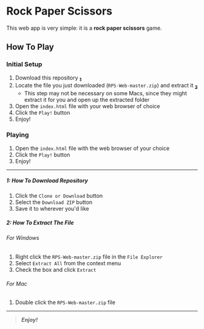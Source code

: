 [//]: # (Start README.md file)

Rock Paper Scissors
===================

This web app is very simple: it is a **rock paper scissors** game.

How To Play
-----------

### Initial Setup

1. Download this repository **[<sub>1</sub>](#1-how-to-download-repository)**
2. Locate the file you just downloaded (`RPS-Web-master.zip`) and extract it **[<sub>2</sub>](#2-how-to-extract-the-file)**
    * This step may not be necessary on some Macs, since they might extract it for you and open up the extracted folder
3. Open the `index.html` file with your web browser of choice
4. Click the `Play!` button
5. Enjoy!

### Playing

1. Open the `index.html` file with the web browser of your choice
2. Click the `Play!` button
3. Enjoy!

________

##### 1: How To Download Repository

1. Click the `Clone or Download` button
2. Select the `Download ZIP` button
3. Save it to wherever you'd like

##### 2: How To Extract The File

###### For Windows

1. Right click the `RPS-Web-master.zip` file in the `File Explorer`
2. Select `Extract All` from the context menu
3. Check the box and click `Extract`

###### For Mac

1. Double click the `RPS-Web-master.zip` file

________

<!--
# Command Line

1. `tsc -w` = watch typescript, include no comments
2. `tsc -init` = creates config file
3. `scss --watch assets/stylesheets/sass:assets/stylesheets/css` = watch sass
4. `tsfmt -r --baseDir assets/scripts/ts` = format typescript replace/reformat
________
-->

> **_Enjoy!_**

[//]: # "End README.md file"
